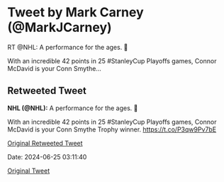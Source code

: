 # Tweet by Mark Carney (@MarkJCarney)

RT @NHL: A performance for the ages. 👏 

With an incredible 42 points in 25 #StanleyCup Playoffs games, Connor McDavid is your Conn Smythe…

## Retweeted Tweet

**NHL (@NHL):** A performance for the ages. 👏 

With an incredible 42 points in 25 #StanleyCup Playoffs games, Connor McDavid is your Conn Smythe Trophy winner. https://t.co/P3qw9Pv7bE

[Original Retweeted Tweet](https://x.com/NHL/status/1805437577601671228)

Date: 2024-06-25 03:11:40

[Original Tweet](https://x.com/MarkJCarney/status/1805438686009422064)
